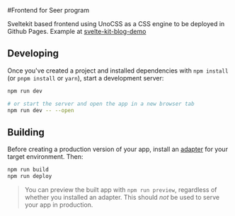 #Frontend for Seer program

Sveltekit based frontend using UnoCSS as a CSS engine to be deployed in Github Pages. Example at [svelte-kit-blog-demo](https://github.com/svelteland/svelte-kit-blog-demo)

## Developing

Once you've created a project and installed dependencies with `npm install` (or `pnpm install` or `yarn`), start a development server:

```bash
npm run dev

# or start the server and open the app in a new browser tab
npm run dev -- --open
```

## Building

Before creating a production version of your app, install an [adapter](https://kit.svelte.dev/docs#adapters) for your target environment. Then:

```bash
npm run build
npm run deploy
```

> You can preview the built app with `npm run preview`, regardless of whether you installed an adapter. This should _not_ be used to serve your app in production.

